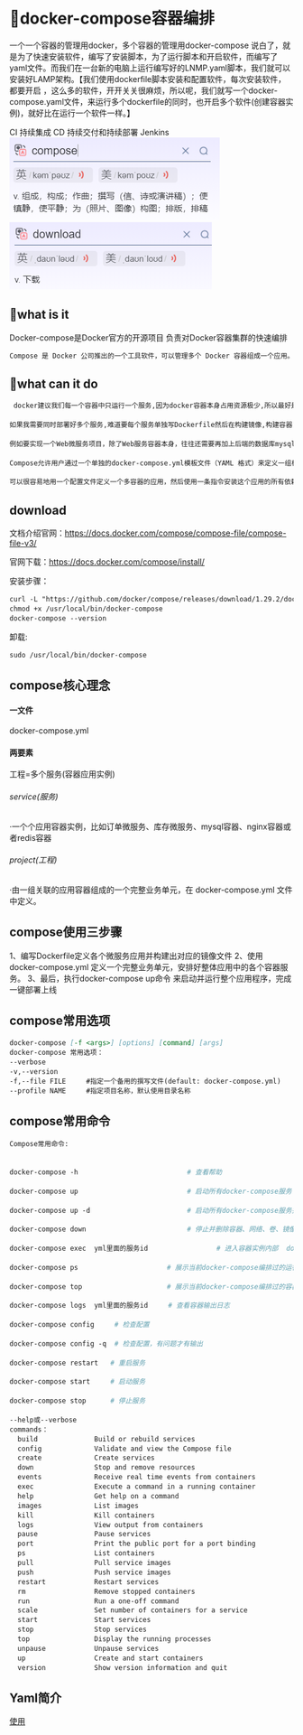 # 🐳docker-compose容器编排

一个一个容器的管理用docker，多个容器的管理用docker-compose
说白了，就是为了快速安装软件，编写了安装脚本，为了运行脚本和开启软件，而编写了yaml文件。而我们在一台新的电脑上运行编写好的LNMP.yaml脚本，我们就可以安装好LAMP架构。【我们使用dockerfile脚本安装和配置软件，每次安装软件，都要开启 ，这么多的软件，开开关关很麻烦，所以呢，我们就写一个docker-compose.yaml文件，来运行多个dockerfile的同时，也开启多个软件(创建容器实例)，就好比在运行一个软件一样。】

CI 持续集成
CD 持续交付和持续部署
Jenkins
![1670156704560](image/docker-compose容器编排/1670156704560.png)
![1670086451001](image/docker-compose容器编排/1670086451001.png)

## 🌹what is it

Docker-compose是Docker官方的开源项目
负责对Docker容器集群的快速编排

```md
Compose 是 Docker 公司推出的一个工具软件，可以管理多个 Docker 容器组成一个应用。你需要定义一个 YAML 格式的配置文件docker-compose.yml，写好多个容器之间的调用关系。然后，只要一个命令，就能同时启动/关闭这些容器
```

## 🌷what can it do

```md
 docker建议我们每一个容器中只运行一个服务,因为docker容器本身占用资源极少,所以最好是将每个服务单独的分割开来但是这样我们又面临了一个问题？

如果我需要同时部署好多个服务,难道要每个服务单独写Dockerfile然后在构建镜像,构建容器,这样累都累死了,所以docker官方给我们提供了docker-compose多服务部署的工具

例如要实现一个Web微服务项目，除了Web服务容器本身，往往还需要再加上后端的数据库mysql服务容器，redis服务器，注册中心eureka，甚至还包括负载均衡容器等等。。。。。。

Compose允许用户通过一个单独的docker-compose.yml模板文件（YAML 格式）来定义一组相关联的应用容器为一个项目（project）。

可以很容易地用一个配置文件定义一个多容器的应用，然后使用一条指令安装这个应用的所有依赖，完成构建。Docker-Compose 解决了容器与容器之间如何管理编排的问题。
```

## download

文档介绍官网：https://docs.docker.com/compose/compose-file/compose-file-v3/

官网下载：https://docs.docker.com/compose/install/

安装步骤：

```md
curl -L "https://github.com/docker/compose/releases/download/1.29.2/docker-compose-$(uname -s)-$(uname -m)" -o /usr/local/bin/docker-compose
chmod +x /usr/local/bin/docker-compose
docker-compose --version
```

卸载:

```md
sudo /usr/local/bin/docker-compose
```

## compose核心理念

#### 一文件

docker-compose.yml

#### 两要素

工程=多个服务(容器应用实例)

###### service(服务)

·一个个应用容器实例，比如订单微服务、库存微服务、mysql容器、nginx容器或者redis容器

###### project(工程)

·由一组关联的应用容器组成的一个完整业务单元，在 docker-compose.yml 文件中定义。

## compose使用三步骤

1、编写Dockerfile定义各个微服务应用并构建出对应的镜像文件
2、使用 docker-compose.yml 定义一个完整业务单元，安排好整体应用中的各个容器服务。
3、最后，执行docker-compose up命令 来启动并运行整个应用程序，完成一键部署上线

## compose常用选项
```md
docker-compose [-f <args>] [options] [command] [args]
docker-compose 常用选项：
--verbose 
-v,--version
-f,--file FILE     #指定一个备用的撰写文件(default: docker-compose.yml)
--profile NAME     #指定项目名称，默认使用目录名称
```
## compose常用命令

```dockerfile
Compose常用命令:


docker-compose -h                           # 查看帮助

docker-compose up                           # 启动所有docker-compose服务

docker-compose up -d                        # 启动所有docker-compose服务并后台运行

docker-compose down                         # 停止并删除容器、网络、卷、镜像。

docker-compose exec  yml里面的服务id                 # 进入容器实例内部  docker-compose exec docker-compose.yml文件中写的服务id /bin/bash

docker-compose ps                      # 展示当前docker-compose编排过的运行的所有容器

docker-compose top                     # 展示当前docker-compose编排过的容器进程

docker-compose logs  yml里面的服务id     # 查看容器输出日志

docker-compose config     # 检查配置

docker-compose config -q  # 检查配置，有问题才有输出

docker-compose restart   # 重启服务

docker-compose start     # 启动服务

docker-compose stop      # 停止服务

--help或--verbose
commands：
  build              Build or rebuild services
  config             Validate and view the Compose file
  create             Create services
  down               Stop and remove resources
  events             Receive real time events from containers
  exec               Execute a command in a running container
  help               Get help on a command
  images             List images
  kill               Kill containers
  logs               View output from containers
  pause              Pause services
  port               Print the public port for a port binding
  ps                 List containers
  pull               Pull service images
  push               Push service images
  restart            Restart services
  rm                 Remove stopped containers
  run                Run a one-off command
  scale              Set number of containers for a service
  start              Start services
  stop               Stop services
  top                Display the running processes
  unpause            Unpause services
  up                 Create and start containers
  version            Show version information and quit
```
## Yaml简介
[使用](https://www.cnblogs.com/RioTian/p/15872725.html)

